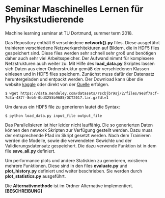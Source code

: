 # Seminar Maschinelles Lernen für Physikstudierende
Machine learning seminar at TU Dortmund, summer term 2018.

Das Repository enthält 6 verschiedene **network{}.py** files. Diese ausgeführt trainieren
verschiedene Netzwerkarchitekturen auf Bildern, die in HDF5 files gespeichert sind.
Diese files werden sehr schnell sehr groß und benötigen daher auch sehr viel Arbeitsspeicher.
Der Aufwand nimmt für komplexere Netzstrukturen auch weiter zu.
Mit Hilfe des **load_data.py** Skriptes lassen sich Daten aus einer Ordnerstruktur gemäß der
verschiedenen Klassen einlesen und in HDF5 files speichern.
Zunächst muss dafür der Datensatz heruntergeladen und entpackt werden.
Der Download kann über die website [kaggle](https://www.kaggle.com/paultimothymooney/kermany2018)
oder direkt von der [Quelle](https://data.mendeley.com/datasets/rscbjbr9sj/2/files/9e8f7acf-7d3a-487f-8eb5-0bd3255b9685/OCT2017.tar.gz?dl=1) erfolgen.
```
$ wget https://data.mendeley.com/datasets/rscbjbr9sj/2/files/9e8f7acf-7d3a-487f-8eb5-0bd3255b9685/OCT2017.tar.gz?dl=1
```
Um daraus ein HDF5 file zu generieren lautet die Syntax:
```
$ python load_data.py input_file output_file
```
Das Parallelisieren ist hier leider nicht lauffähig.
Die so generierten Daten können den network Skripten zur Verfügung gestellt werden. Dazu muss der entsprechende Pfad im Skript gesetzt werden.
Nach dem Trainieren werden die Modelle, sowie die verwendeten Gewichte und der Validierungsdatensatz gespeichert. Die dazu verwende Funktion ist in dem file **save_all.py** definiert.

Um performance plots und andere Statiskien zu generieren, existieren mehrere Funktionen. Diese sind in den files **evaluate.py** und **plot_history.py** definiert und weiter beschrieben. Sie werden durch **plot_statistics.py** ausgeführt.

Die **Alternativmethode** ist im Ordner Alternative implementiert. **[BESCHREIBUNG]**
